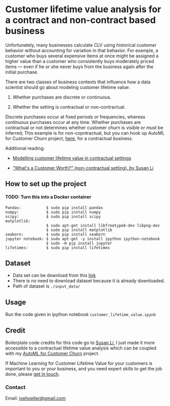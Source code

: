 # Customer lifetime value analysis for a contract and non-contract based business

Unfortunately, many businesses calculate CLV using historical customer behavior without accounting for variation in that behavior. For example, a customer who buys several expensive items at once might be assigned a higher value than a customer who consistently buys moderately priced items — even if he or she never buys from the business again after the initial purchase. 

There are two classes of business contexts that influence how a data scientist should go about modeling customer lifetime value: 

1. Whether purchases are discrete or continuous.

2. Whether the setting is contractual or non-contractual. 

Discrete purchases occur at fixed periods or frequencies, whereas continuous purchases occur at any time. Whether purchases are contractual or not determines whether customer churn is visible or must be inferred; This example is for non-copntractual, but you can hook up AutoML for Customer Churn project, [here](https://github.com/joehoeller/AutoML-with-Genetic-Algorthims-to-Accurately-Predict-Customer-Churn), for a contractual business.

Additional reading:

* [Modelling customer lifetime value in contractual settings](https://pdfs.semanticscholar.org/0d02/c0faa1ada84a1a67a5dc134826b453394966.pdf)

* ["What's a Customer Worth?" (non-contractual setting), by Susan Li](https://towardsdatascience.com/whats-a-customer-worth-8daf183f8a4f)


## How to set up the project
#### TODO: Turn this into a Docker container

```
Pandas:           $ sudo pip install pandas
numpy:            $ sudo pip install numpy
scipy:            $ sudo pip install scipy
matplotlib: 
                  $ sudo apt-get install libfreetype6-dev libpng-dev
                  $ sudo pip install matplotlib 
seaborn:          $ sudo pip install seaborn
jupyter notebook: $ sudo apt-get -y install ipython ipython-notebook
                  $ sudo -H pip install jupyter
lifetimes:        $ sudo pip install lifetimes

```

## Dataset

* Data set can be download from this [link](http://archive.ics.uci.edu/ml/datasets/online+retail)
* There is no need to download dataset because it is already downloaded. 
* Path of dataset is `./input_data/`

## Usage
Run the code given in ipython notebook `customer_lifetime_value.ipynb`

## Credit
Boilerplate code credits for this code go to [Susan Li](https://github.com/susanli2016), I just made it more accessible to a contractual lifetime value analysis which can be coupled with my [AutoML for Customer Churn](https://github.com/joehoeller/AutoML-with-Genetic-Algorthims-to-Accurately-Predict-Customer-Churn) project.

If Machine Learning for Customer Lifetime Value for your customers is important to you or your business, and you need expert skills to get the job done, please [get in touch](https://www.linkedin.com/in/computer-vision-engineer/).

### Contact

Email: joehoeller@gmail.com
